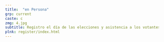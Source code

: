 ```yaml
---
title:  "en Persona"
grp: current
caste: c
zmg: 4.jpg
subtitle: Registro el día de las elecciones y asistencia a los votantes.
plnk: register/index.html 
---
```

